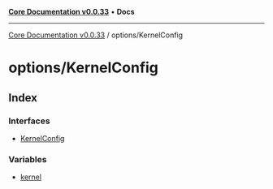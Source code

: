 [**Core Documentation v0.0.33**](../../README.md) • **Docs**

***

[Core Documentation v0.0.33](../../modules.md) / options/KernelConfig

# options/KernelConfig

## Index

### Interfaces

- [KernelConfig](interfaces/KernelConfig.md)

### Variables

- [kernel](variables/kernel.md)
